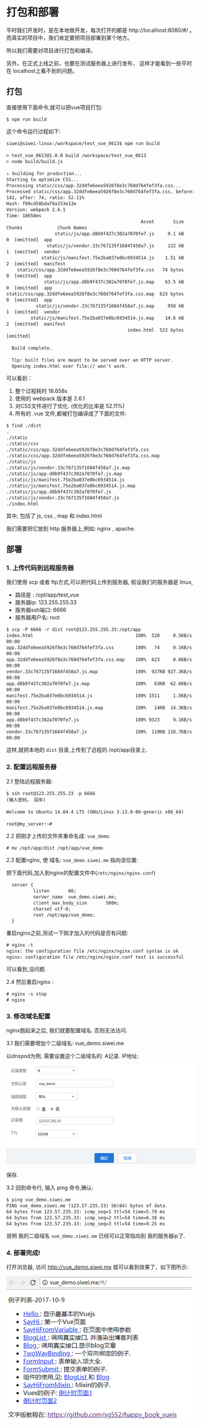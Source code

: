 # 打包和部署

平时我们开发时，是在本地做开发，每次打开的都是 http://localhost:8080/#/ 。 而真实的项目中，我们肯定要把项目部署到某个地方。

所以我们需要对项目进行打包和编译。 

另外，在正式上线之前，也要在测试服务器上进行发布， 这样才能看到一些平时在 localhost上看不到的问题。

## 打包

直接使用下面命令,就可以把vue项目打包:

```
$ npm run build
```

这个命令运行过程如下:

```
siwei@siwei-linux:/workspace/test_vue_0613$ npm run build

> test_vue_0613@1.0.0 build /workspace/test_vue_0613
> node build/build.js

⠦ building for production...
Starting to optimize CSS...
Processing static/css/app.32ddfe6eea5926f8e3c760d764fef3fa.css...
Processed static/css/app.32ddfe6eea5926f8e3c760d764fef3fa.css, before: 142, after: 74, ratio: 52.11%
Hash: f89cd58bdaf8a153e13e
Version: webpack 2.6.1
Time: 18658ms
                                                  Asset       Size  Chunks             Chunk Names
                  static/js/app.d8b9f437c302a7070fe7.js     9.1 kB       0  [emitted]  app
               static/js/vendor.33c767135f1684f458a7.js     122 kB       1  [emitted]  vendor
             static/js/manifest.75e2ba037e0bc6934514.js    1.51 kB       2  [emitted]  manifest
    static/css/app.32ddfe6eea5926f8e3c760d764fef3fa.css   74 bytes       0  [emitted]  app
              static/js/app.d8b9f437c302a7070fe7.js.map    63.5 kB       0  [emitted]  app
static/css/app.32ddfe6eea5926f8e3c760d764fef3fa.css.map  623 bytes       0  [emitted]  app
           static/js/vendor.33c767135f1684f458a7.js.map     950 kB       1  [emitted]  vendor
         static/js/manifest.75e2ba037e0bc6934514.js.map    14.6 kB       2  [emitted]  manifest
                                             index.html  522 bytes          [emitted]

  Build complete.

  Tip: built files are meant to be served over an HTTP server.
  Opening index.html over file:// won't work.

```

可以看到： 

1. 整个过程耗时 18.658s
2. 使用的 webpack 版本是 2.6.1
3. 对CSS文件进行了优化.  (优化的比率是 52.11%)
4. 所有的 .vue 文件,都被打包编译成了下面的文件:

```
$ find ./dist
.
./static
./static/css
./static/css/app.32ddfe6eea5926f8e3c760d764fef3fa.css
./static/css/app.32ddfe6eea5926f8e3c760d764fef3fa.css.map
./static/js
./static/js/vendor.33c767135f1684f458a7.js.map
./static/js/app.d8b9f437c302a7070fe7.js.map
./static/js/manifest.75e2ba037e0bc6934514.js
./static/js/manifest.75e2ba037e0bc6934514.js.map
./static/js/app.d8b9f437c302a7070fe7.js
./static/js/vendor.33c767135f1684f458a7.js
./index.html
```

其中, 包括了 js, css , map 和 index.html

我们需要把它放到 http 服务器上,例如: nginx , apache.

## 部署

### 1. 上传代码到远程服务器

我们使用 scp 或者 ftp方式,可以把代码上传到服务器, 假设我们的服务器是 linux,

- 路径是 :  /opt/app/test_vue
- 服务器ip:  123.255.255.33
- 服务器ssh端口: 6666  
- 服务器用户名: root


```
$ scp -P 6666 -r dist root@123.255.255.33:/opt/app
index.html                                      100%  528     0.5KB/s   00:00
app.32ddfe6eea5926f8e3c760d764fef3fa.css        100%   74     0.1KB/s   00:00
app.32ddfe6eea5926f8e3c760d764fef3fa.css.map    100%  623     0.6KB/s   00:00
vendor.33c767135f1684f458a7.js.map              100%  927KB 927.3KB/s   00:00
app.d8b9f437c302a7070fe7.js.map                 100%   63KB  62.6KB/s   00:00
manifest.75e2ba037e0bc6934514.js                100% 1511     1.5KB/s   00:00
manifest.75e2ba037e0bc6934514.js.map            100%   14KB  14.3KB/s   00:00
app.d8b9f437c302a7070fe7.js                     100% 9323     9.1KB/s   00:00
vendor.33c767135f1684f458a7.js                  100%  119KB 118.7KB/s   00:00
```

这样,就把本地的 `dist` 目录,上传到了远程的 /opt/app目录上.

### 2. 配置远程服务器

2.1 登陆远程服务器:

```
$ ssh root@123.255.255.23 -p 6666
(输入密码， 回车)

Welcome to Ubuntu 14.04.4 LTS (GNU/Linux 3.13.0-86-generic x86_64)

root@my_server:~#

```

2.2 把刚才上传的文件夹重命名成: `vue_demo`:

```
# mv /opt/app/dist /opt/app/vue_demo
```

2.3 配置nginx, 使 域名: `vue_demo.siwei.me` 指向该位置:

把下面代码,加入到nginx的配置文件中(`/etc/nginx/nginx.conf`)

```
  server {
          listen       80;
          server_name  vue_demo.siwei.me;
          client_max_body_size       500m;
          charset utf-8;
          root /opt/app/vue_demo;
  }

```

重启nginx之前,测试一下刚才加入的代码是否有问题:

```
# nginx -t
nginx: the configuration file /etc/nginx/nginx.conf syntax is ok
nginx: configuration file /etc/nginx/nginx.conf test is successful
```

可以看到,没问题.

2.4 然后重启nginx :

```
# nginx -s stop
# nginx
```


### 3. 修改域名配置

nginx跑起来之后, 我们就要配置域名. 否则无法访问.

3.1 我们需要增加个二级域名:  vue_demo.siwei.me

以dnspod为例, 需要设置这个二级域名的: A记录. IP地址:

![增加二级域名vue_demo.siwei.me](./images/add_a_record.png)

保存.

3.2 回到命令行, 输入 ping 命令,确认:

```
$ ping vue_demo.siwei.me
PING vue_demo.siwei.me (123.57.235.33) 56(84) bytes of data.
64 bytes from 123.57.235.33: icmp_seq=1 ttl=54 time=5.79 ms
64 bytes from 123.57.235.33: icmp_seq=2 ttl=54 time=6.38 ms
64 bytes from 123.57.235.33: icmp_seq=3 ttl=54 time=9.25 ms
```

说明 我的二级域名 `vue_demo.siwei.me` 已经可以正常指向到 我的服务器ip了.

### 4. 部署完成!

打开浏览器, 访问 http://vue_demo.siwei.me 就可以看到效果了，如下图所示:

![vuejs_vue_demo](./images/vuejs_vue_demo.siwei.me.png)
